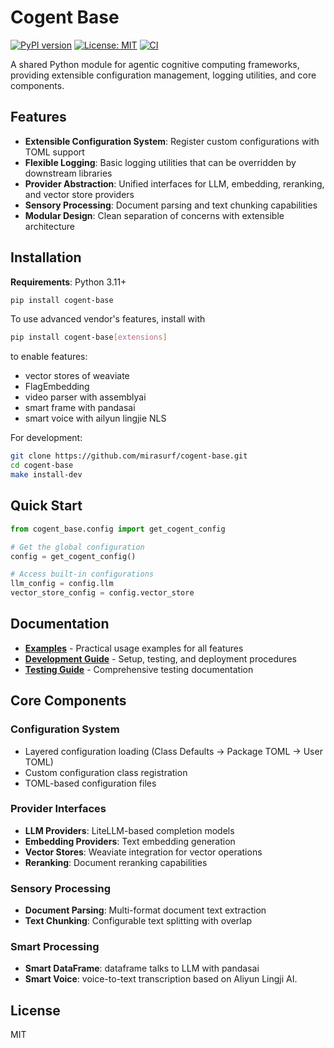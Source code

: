 # Cogent Base

[![PyPI version](https://img.shields.io/pypi/v/cogent-base)](https://pypi.python.org/pypi/cogent-base)
[![License: MIT](https://img.shields.io/badge/License-MIT-yellow.svg)](https://opensource.org/licenses/MIT)
[![CI](https://github.com/mirasurf/cogent-base/actions/workflows/ci.yml/badge.svg)](https://github.com/mirasurf/cogent-base/actions/workflows/ci.yml)

A shared Python module for agentic cognitive computing frameworks, providing extensible configuration management, logging utilities, and core components.

## Features

- **Extensible Configuration System**: Register custom configurations with TOML support
- **Flexible Logging**: Basic logging utilities that can be overridden by downstream libraries
- **Provider Abstraction**: Unified interfaces for LLM, embedding, reranking, and vector store providers
- **Sensory Processing**: Document parsing and text chunking capabilities
- **Modular Design**: Clean separation of concerns with extensible architecture

## Installation

**Requirements**: Python 3.11+

```bash
pip install cogent-base
```

To use advanced vendor's features, install with

```bash
pip install cogent-base[extensions]
```

to enable features:

- vector stores of weaviate
- FlagEmbedding
- video parser with assemblyai
- smart frame with pandasai
- smart voice with ailyun lingjie NLS

For development:

```bash
git clone https://github.com/mirasurf/cogent-base.git
cd cogent-base
make install-dev
```

## Quick Start

```python
from cogent_base.config import get_cogent_config

# Get the global configuration
config = get_cogent_config()

# Access built-in configurations
llm_config = config.llm
vector_store_config = config.vector_store
```

## Documentation

- **[Examples](examples/)** - Practical usage examples for all features
- **[Development Guide](DEVELOPMENT.md)** - Setup, testing, and deployment procedures
- **[Testing Guide](tests/README.md)** - Comprehensive testing documentation

## Core Components

### Configuration System
- Layered configuration loading (Class Defaults → Package TOML → User TOML)
- Custom configuration class registration
- TOML-based configuration files

### Provider Interfaces
- **LLM Providers**: LiteLLM-based completion models
- **Embedding Providers**: Text embedding generation
- **Vector Stores**: Weaviate integration for vector operations
- **Reranking**: Document reranking capabilities

### Sensory Processing
- **Document Parsing**: Multi-format document text extraction
- **Text Chunking**: Configurable text splitting with overlap

### Smart Processing
- **Smart DataFrame**: dataframe talks to LLM with pandasai
- **Smart Voice**: voice-to-text transcription based on Aliyun Lingji AI.

## License

MIT
